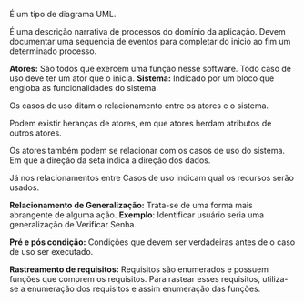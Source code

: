 É um tipo de diagrama UML.

É uma descrição narrativa de processos do domínio da aplicação. Devem documentar uma sequencia de eventos para completar do inicio ao fim um determinado processo.

**Atores:** São todos que exercem uma função nesse software. Todo caso de uso deve ter um ator que o inicia.
**Sistema:** Indicado por um bloco que engloba as funcionalidades do sistema.

Os casos de uso ditam o relacionamento entre os atores e o sistema.

Podem existir heranças de atores, em que atores herdam atributos de outros atores.

Os atores também podem se relacionar com os casos de uso do sistema. Em que a direção da seta indica a direção dos dados.

Já nos relacionamentos entre Casos de uso indicam qual os recursos serão usados. 

**Relacionamento de Generalização:**
Trata-se de uma forma mais abrangente de alguma ação. **Exemplo**: Identificar usuário seria uma generalização de Verificar Senha.

**Pré e pós condição:**
Condições que devem ser verdadeiras antes de o caso de uso ser executado.

**Rastreamento de requisitos:** 
Requisitos são enumerados e possuem funções que comprem os requisitos. Para rastear esses requisitos, utiliza-se a enumeração dos requisitos e assim enumeração das funções.

